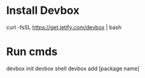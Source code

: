 # Install Devbox
curl -fsSL https://get.jetify.com/devbox | bash

# Run cmds

devbox init
devbox shell
devbox add [package name]

